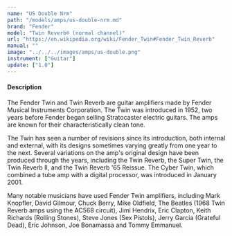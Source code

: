 ```yaml
---
name: "US Double Nrm"
path: "/models/amps/us-double-nrm.md"
brand: "Fender"
model: "Twin Reverb® (normal channel)"
url: "https://en.wikipedia.org/wiki/Fender_Twin#Fender_Twin_Reverb"
manual: ""
image: "../../../images/amps/us-double.png"
instrument: ["Guitar"]
update: ["1.0"]
---
```

#### Description
The Fender Twin and Twin Reverb are guitar amplifiers made by Fender Musical Instruments Corporation. The Twin was introduced in 1952, two years before Fender began selling Stratocaster electric guitars. The amps are known for their characteristically clean tone.

The Twin has seen a number of revisions since its introduction, both internal and external, with its designs sometimes varying greatly from one year to the next. Several variations on the amp's original design have been produced through the years, including the Twin Reverb, the Super Twin, the Twin Reverb II, and the Twin Reverb '65 Reissue. The Cyber Twin, which combined a tube amp with a digital processor, was introduced in January 2001.

Many notable musicians have used Fender Twin amplifiers, including Mark Knopfler, David Gilmour, Chuck Berry, Mike Oldfield, The Beatles (1968 Twin Reverb amps using the AC568 circuit), Jimi Hendrix, Eric Clapton, Keith Richards (Rolling Stones), Steve Jones (Sex Pistols), Jerry Garcia (Grateful Dead), Eric Johnson, Joe Bonamassa and Tommy Emmanuel. 